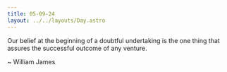 ```yaml
---
title: 05-09-24
layout: ../../layouts/Day.astro
---
```


Our belief at the beginning of a doubtful undertaking is the one thing that assures the successful outcome of any venture.

~ William James